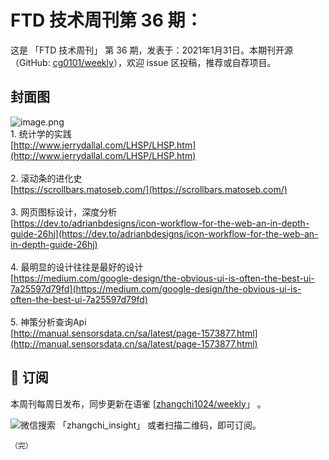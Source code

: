 # FTD 技术周刊第 36 期：
这是 「FTD 技术周刊」 第 36 期，发表于：2021年1月31日。本期刊开源（GitHub: [cg0101/weekly](https://github.com/cg0101/weekly)），欢迎 issue 区投稿，推荐或自荐项目。
## 封面图


![image.png](https://cdn.nlark.com/yuque/0/2020/png/132503/1605582173176-7ed48f5c-7f01-42aa-b6bd-78f9abdd1efe.png#height=721&id=NwDVA&margin=%5Bobject%20Object%5D&name=image.png&originHeight=721&originWidth=1080&originalType=binary&size=1365140&status=done&style=none&width=1080)<br />1. 统计学的实践<br />[http://www.jerrydallal.com/LHSP/LHSP.htm](http://www.jerrydallal.com/LHSP/LHSP.htm)<br />
<br />2. 滚动条的进化史<br />[https://scrollbars.matoseb.com/](https://scrollbars.matoseb.com/)<br />
<br />3. 网页图标设计，深度分析<br />[https://dev.to/adrianbdesigns/icon-workflow-for-the-web-an-in-depth-guide-26hj](https://dev.to/adrianbdesigns/icon-workflow-for-the-web-an-in-depth-guide-26hj)<br />
<br />4. 最明显的设计往往是最好的设计<br />[https://medium.com/google-design/the-obvious-ui-is-often-the-best-ui-7a25597d79fd](https://medium.com/google-design/the-obvious-ui-is-often-the-best-ui-7a25597d79fd)<br />
<br />5. 神策分析查询Api<br />[http://manual.sensorsdata.cn/sa/latest/page-1573877.html](http://manual.sensorsdata.cn/sa/latest/page-1573877.html)



## 📅 订阅
本周刊每周日发布，同步更新在语雀 [[zhangchi1024/weekly](https://www.yuque.com/zhangchi1024/weekly)」 。


微信搜索 「zhangchi_insight」 或者扫描二维码，即可订阅。
    <img src="https://cdn.nlark.com/yuque/0/2021/jpeg/132503/1640750963398-e8538e9e-6b96-46f7-abff-c93b56bdd377.jpeg?x-oss-process=image%2Fwatermark%2Ctype_d3F5LW1pY3JvaGVp%2Csize_36%2Ctext_5byg6amw%2Ccolor_FFFFFF%2Cshadow_50%2Ct_80%2Cg_se%2Cx_10%2Cy_10%2Fresize%2Cw_426%2Climit_0" style="float:left">
    
    （完）